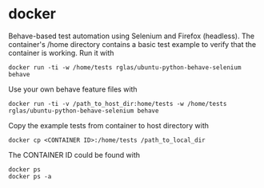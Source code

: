 # docker
Behave-based test automation using Selenium and Firefox (headless).
The container's /home directory contains a basic test example to verify that the container is working.
Run it with
```
docker run -ti -w /home/tests rglas/ubuntu-python-behave-selenium behave
```

Use your own behave feature files with
```
docker run -ti -v /path_to_host_dir:home/tests -w /home/tests rglas/ubuntu-python-behave-selenium behave
```

Copy the example tests from container to host directory with
```
docker cp <CONTAINER ID>:/home/tests /path_to_local_dir
```

The CONTAINER ID could be found with
```
docker ps
docker ps -a
```

